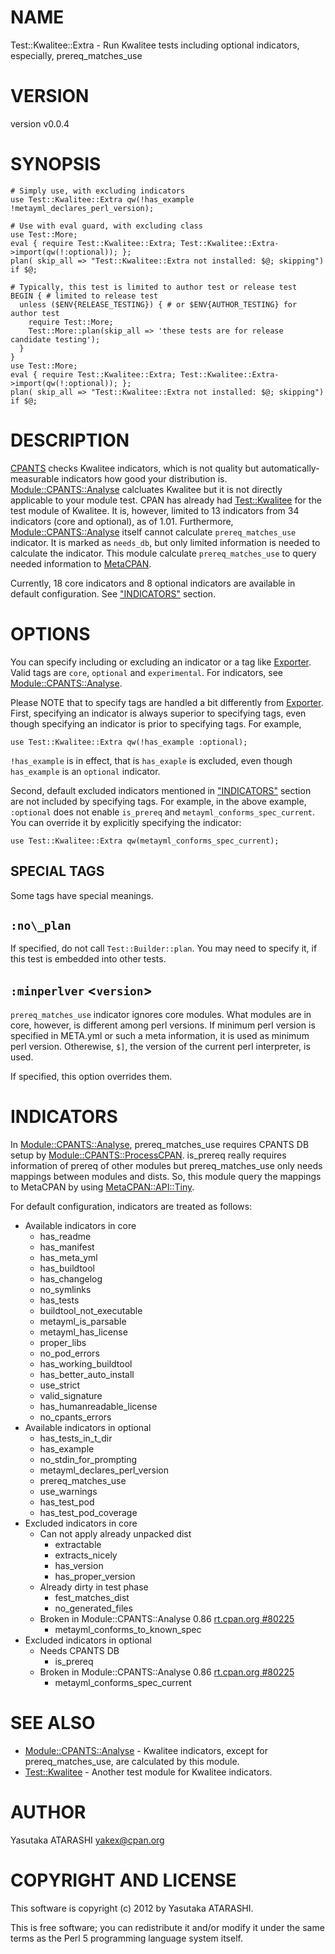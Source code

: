 # NAME

Test::Kwalitee::Extra - Run Kwalitee tests including optional indicators, especially, prereq\_matches\_use

# VERSION

version v0.0.4

# SYNOPSIS

    # Simply use, with excluding indicators
    use Test::Kwalitee::Extra qw(!has_example !metayml_declares_perl_version);

    # Use with eval guard, with excluding class
    use Test::More;
    eval { require Test::Kwalitee::Extra; Test::Kwalitee::Extra->import(qw(!:optional)); };
    plan( skip_all => "Test::Kwalitee::Extra not installed: $@; skipping") if $@;

    # Typically, this test is limited to author test or release test
    BEGIN { # limited to release test
      unless ($ENV{RELEASE_TESTING}) { # or $ENV{AUTHOR_TESTING} for author test
        require Test::More;
        Test::More::plan(skip_all => 'these tests are for release candidate testing');
      }
    }
    use Test::More;
    eval { require Test::Kwalitee::Extra; Test::Kwalitee::Extra->import(qw(!:optional)); };
    plan( skip_all => "Test::Kwalitee::Extra not installed: $@; skipping") if $@;

# DESCRIPTION

[CPANTS](http://cpants.charsbar.org/) checks Kwalitee indicators, which is not quality 
but automatically-measurable indicators how good your distribution is.
[Module::CPANTS::Analyse](http://search.cpan.org/perldoc?Module::CPANTS::Analyse) calcluates Kwalitee but it is not directly applicable to your module test.
CPAN has already had [Test::Kwalitee](http://search.cpan.org/perldoc?Test::Kwalitee) for the test module of Kwalitee.
It is, however, limited to 13 indicators from 34 indicators (core and optional), as of 1.01.
Furthermore, [Module::CPANTS::Analyse](http://search.cpan.org/perldoc?Module::CPANTS::Analyse) itself cannot calculate `prereq_matches_use` indicator.
It is marked as `needs_db`, but only limited information is needed to calculate the indicator.
This module calculate `prereq_matches_use` to query needed information to [MetaCPAN](https://metacpan.org/).

Currently, 18 core indicators and 8 optional indicators are available in default configuration. See ["INDICATORS"](#INDICATORS) section.

# OPTIONS

You can specify including or excluding an indicator or a tag like [Exporter](http://search.cpan.org/perldoc?Exporter).
Valid tags are `core`, `optional` and `experimental`. For indicators, see [Module::CPANTS::Analyse](http://search.cpan.org/perldoc?Module::CPANTS::Analyse).

Please NOTE that to specify tags are handled a bit differently from [Exporter](http://search.cpan.org/perldoc?Exporter).
First, specifying an indicator is always superior to specifying tags, 
even though specifying an indicator is prior to specifying tags.
For example, 

    use Test::Kwalitee::Extra qw(!has_example :optional);

`!has_example` is in effect, that is `has_exaple` is excluded, even though `has_example` is an `optional` indicator.

Second, default excluded indicators mentioned in ["INDICATORS"](#INDICATORS) section are not included by specifying tags.
For example, in the above example, `:optional` does not enable `is_prereq` and `metayml_conforms_spec_current`.
You can override it by explicitly specifying the indicator:

    use Test::Kwalitee::Extra qw(metayml_conforms_spec_current);

## SPECIAL TAGS

Some tags have special meanings.

## `:no\_plan`

If specified, do not call `Test::Builder::plan`.
You may need to specify it, if this test is embedded into other tests.

## `:minperlver` <`version`>

`prereq_matches_use` indicator ignores core modules.
What modules are in core, however, is different among perl versions.
If minimum perl version is specified in META.yml or such a meta information, it is used as minimum perl version.
Otherewise, `$]`, the version of the current perl interpreter, is used.

If specified, this option overrides them.

# INDICATORS

In [Module::CPANTS::Analyse](http://search.cpan.org/perldoc?Module::CPANTS::Analyse), prereq\_matches\_use requires CPANTS DB setup by [Module::CPANTS::ProcessCPAN](http://search.cpan.org/perldoc?Module::CPANTS::ProcessCPAN).
is\_prereq really requires information of prereq of other modules but prereq\_matches\_use only needs mappings between modules and dists.
So, this module query the mappings to MetaCPAN by using [MetaCPAN::API::Tiny](http://search.cpan.org/perldoc?MetaCPAN::API::Tiny).

For default configuration, indicators are treated as follows:

- Available indicators in core
    - has\_readme
    - has\_manifest
    - has\_meta\_yml
    - has\_buildtool
    - has\_changelog
    - no\_symlinks
    - has\_tests
    - buildtool\_not\_executable
    - metayml\_is\_parsable
    - metayml\_has\_license
    - proper\_libs
    - no\_pod\_errors
    - has\_working\_buildtool
    - has\_better\_auto\_install
    - use\_strict
    - valid\_signature
    - has\_humanreadable\_license
    - no\_cpants\_errors
- Available indicators in optional
    - has\_tests\_in\_t\_dir
    - has\_example
    - no\_stdin\_for\_prompting
    - metayml\_declares\_perl\_version
    - prereq\_matches\_use
    - use\_warnings
    - has\_test\_pod
    - has\_test\_pod\_coverage
- Excluded indicators in core
    - Can not apply already unpacked dist
        - extractable
        - extracts\_nicely
        - has\_version
        - has\_proper\_version
    - Already dirty in test phase
        - fest\_matches\_dist
        - no\_generated\_files
    - Broken in Module::CPANTS::Analyse 0.86 [rt.cpan.org \#80225](https://rt.cpan.org/Public/Bug/Display.html?id=80225)
        - metayml\_conforms\_to\_known\_spec
- Excluded indicators in optional
    - Needs CPANTS DB
        - is\_prereq
    - Broken in Module::CPANTS::Analyse 0.86 [rt.cpan.org \#80225](https://rt.cpan.org/Public/Bug/Display.html?id=80225)
        - metayml\_conforms\_spec\_current

# SEE ALSO

- [Module::CPANTS::Analyse](http://search.cpan.org/perldoc?Module::CPANTS::Analyse) - Kwalitee indicators, except for prereq\_matches\_use, are calculated by this module.
- [Test::Kwalitee](http://search.cpan.org/perldoc?Test::Kwalitee) - Another test module for Kwalitee indicators.

# AUTHOR

Yasutaka ATARASHI <yakex@cpan.org>

# COPYRIGHT AND LICENSE

This software is copyright (c) 2012 by Yasutaka ATARASHI.

This is free software; you can redistribute it and/or modify it under
the same terms as the Perl 5 programming language system itself.
